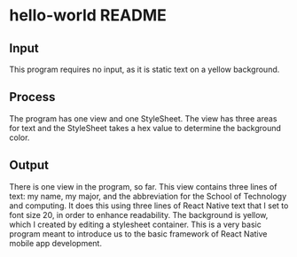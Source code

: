 # hello-world README
## Input
This program requires no input, as it is static text on a yellow background.  

## Process
The program has one view and one StyleSheet. The view has three areas for text and the StyleSheet takes a hex value to determine the background color. 

## Output
There is one view in the program, so far. This view contains three lines of text: my name, my major, and the abbreviation for the School of Technology and computing. It does this using three lines of React Native text that I set to font size 20, in order to enhance readability. The background is yellow, which I created by editing a stylesheet container. This is a very basic program meant to introduce us to the basic framework of React Native mobile app development. 

